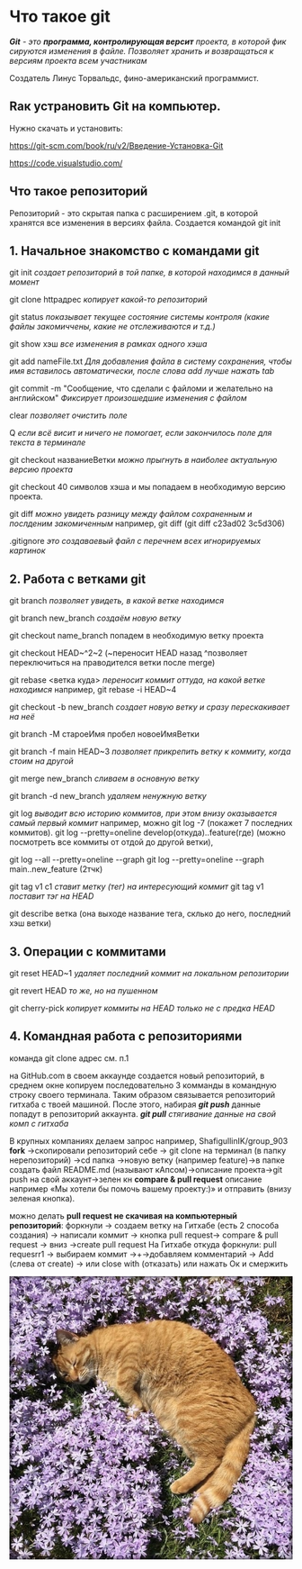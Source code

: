# Что такое git

***Git** - это **программа, контролирующая  версит** проекта, в которой фик   сируются изменения в файле. Позволяет хранить и возвращаться к версиям проекта всем участникам*

Создатель Линус Торвальдс, фино-американский программист.

## Rак устрановить Git на компьютер.
Нужно скачать и установить: 

https://git-scm.com/book/ru/v2/Введение-Установка-Git

https://code.visualstudio.com/
## Что такое репозиторий

Репозиторий - это скрытая папка с расширением .git, в которой хранятся все изменения в версиях файла. 
Создается командой git init   


## 1. Начальное знакомство с командами git
git init *создает репозиторий в той папке, в которой находимся в данный момент*

git clone httpадрес *копирует какой-то репозиторий*

git status *показывает текущее состояние системы контроля (какие файлы закомиччены, какие не отслеживаются и т.д.)*

git show хэш *все изменения в рамках одного хэша*

git add nameFile.txt *Для добавления файла в систему сохранения, чтобы имя вставилось автоматически, после слова add лучше нажать tab*

git commit -m "Сообщение, что сделали с файломи и желательно на английском" *Фиксирует произошедшие изменения с файлом*

clear *позволяет очистить поле*

Q *если всё висит и ничего не помогает, если закончилось поле для текста в терминале*

git checkout названиеВетки *можно прыгнуть в наиболее актуальную версию проекта*

git checkout 40 символов хэша и мы попадаем в необходимую версию проекта. 

git diff *можно увидеть разницу между файлом сохраненным и послденим закомиченным*
например, 
git diff (git diff c23ad02 3c5d306)

.gitignore *это создаваевый файл с перечнем всех игнорируемых картинок*

## 2. Работа с ветками git

git branch *позволяет увидеть, в какой ветке находимся*

git branch new_branch *создаём новую ветку*

git checkout name_branch попадем в необходимую ветку проекта

git checkout HEAD~^2~2 (~переносит HЕAD назад ^позволяет переключиться на праводителся ветки после merge)

git rebase <ветка куда> *переносит коммит оттуда, на какой ветке находимся*
например, git rebase -i HEAD~4

git checkout -b new_branch *создает новую ветку и сразу перескакивает на неё*

git branch -М староеИмя пробел новоеИмяВетки

git branch -f main НEAD~3 *позволяет прикрепить ветку к коммиту, когда стоим на другой*

git merge new_branch *сливаем в основную ветку*

git branch -d new_branch *удаляем ненужную ветку*

git log *выводит всю историю коммитов, при этом внизу оказывается самый первый коммит*
например, 
можно git log -7 (покажет 7 последних коммитов).
git log --pretty=oneline develop(откуда)..feature(где) (можно посмотреть все коммиты от отдой до другой ветки), 

git log --all --pretty=oneline --graph 
git log --pretty=oneline --graph main..new_feature (2тчк)

git tag v1 c1 *ставит метку (тег) на интересующий коммит*
git tag v1 *поставит тэг на HEAD*

git describe ветка (она выходе название тега, склько до него, последний хэш ветки)

## 3. Операции с коммитами 

git reset HEAD~1 *удаляет последний коммит на локальном репозитории*

git revert HEAD *то же, но на пушенном*

git cherry-pick <commit1> <commit2> *копирует коммиты на HEAD только не с предка HEAD*

## 4. Командная работа с репозиториями

команда git clone адрес см. п.1

на GitHub.com в своем аккаунде создается новый репозиторий, в среднем окне копируем последовательно 3 комманды в командную строку своего терминала. Таким образом связывается репозиторий гитхаба с твоей машиной.
После этого, набирая **_git push_** данные попадут в репозиторий аккаунта. 
**_git pull_** *стягивание данные на свой комп с гитхаба*

В крупных компаниях делаем запрос например, ShafigullinIK/group_903 **fork** →cкопировали репозиторий себе → git clone на терминал (в папку нерепозиторий) →cd папка →новую ветку (например feature)→в папке создать файл README.md (называют кАпсом)→описание проекта→git push на свой аккаунт→зелен кн **compare & pull request** описание например «Мы хотели бы помочь вашему проекту:)» и отправить (внизу зеленая кнопка). 

можно делать **pull request не скачивая на компьютерный репозиторий**: форкнули → создаем ветку на Гитхабе (есть 2 способа создания) →  написали коммит → кнопка pull request→ compare & pull request → вниз →сreate pull request
На Гитхабе откуда форкнули: pull requesrr1 → выбираем коммит →+→добавляем комментарий → Add (слева от create) → или close with (отказать) или нажать Ок и смержить

![Happy ending](after_work.jpg)